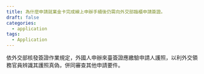 ```yaml
---
title: 為什麼申請就業金卡完成線上申辦手續後仍需向外交部臨櫃申請簽證。
draft: false
categories:
  - application
tags:
  - Application
---
```

依外交部核發簽證作業規定，外國人申辦來臺簽證應繳驗申請人護照，以利外交領務官員辨識其護照真偽，併同審查其他申請要件。